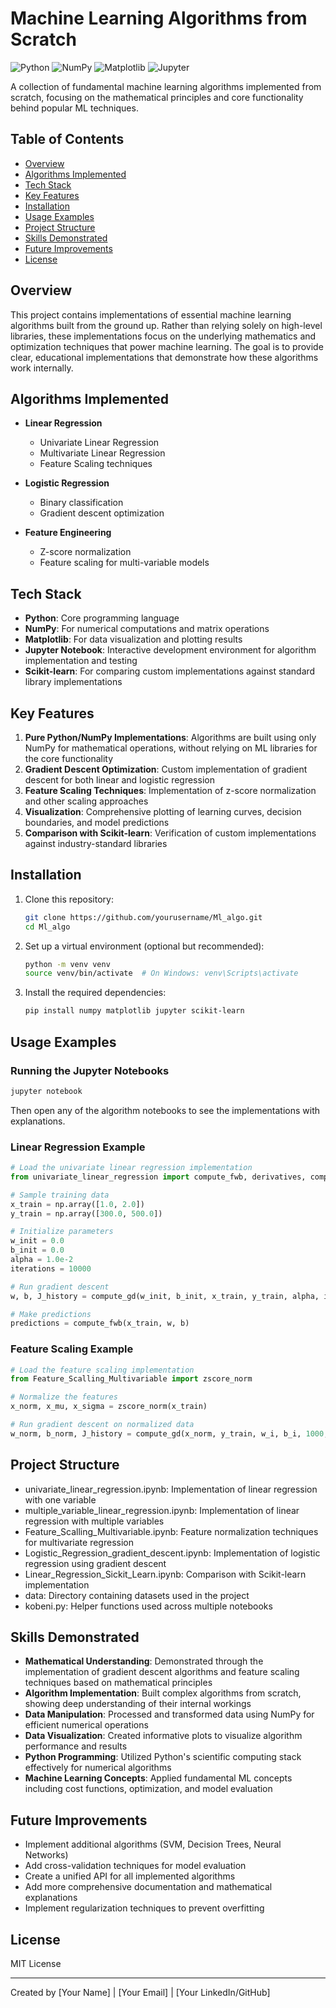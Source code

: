 # Machine Learning Algorithms from Scratch

![Python](https://img.shields.io/badge/Python-3.9+-blue.svg)
![NumPy](https://img.shields.io/badge/NumPy-1.20+-green.svg)
![Matplotlib](https://img.shields.io/badge/Matplotlib-3.5+-orange.svg)
![Jupyter](https://img.shields.io/badge/Jupyter-Notebook-orange.svg)

A collection of fundamental machine learning algorithms implemented from scratch, focusing on the mathematical principles and core functionality behind popular ML techniques.

## Table of Contents

- [Overview](#overview)
- [Algorithms Implemented](#algorithms-implemented)
- [Tech Stack](#tech-stack)
- [Key Features](#key-features)
- [Installation](#installation)
- [Usage Examples](#usage-examples)
- [Project Structure](#project-structure)
- [Skills Demonstrated](#skills-demonstrated)
- [Future Improvements](#future-improvements)
- [License](#license)

## Overview

This project contains implementations of essential machine learning algorithms built from the ground up. Rather than relying solely on high-level libraries, these implementations focus on the underlying mathematics and optimization techniques that power machine learning. The goal is to provide clear, educational implementations that demonstrate how these algorithms work internally.

## Algorithms Implemented

- **Linear Regression**
  - Univariate Linear Regression
  - Multivariate Linear Regression
  - Feature Scaling techniques
  
- **Logistic Regression**
  - Binary classification
  - Gradient descent optimization
  
- **Feature Engineering**
  - Z-score normalization
  - Feature scaling for multi-variable models

## Tech Stack

- **Python**: Core programming language
- **NumPy**: For numerical computations and matrix operations
- **Matplotlib**: For data visualization and plotting results
- **Jupyter Notebook**: Interactive development environment for algorithm implementation and testing
- **Scikit-learn**: For comparing custom implementations against standard library implementations

## Key Features

1. **Pure Python/NumPy Implementations**: Algorithms are built using only NumPy for mathematical operations, without relying on ML libraries for the core functionality
2. **Gradient Descent Optimization**: Custom implementation of gradient descent for both linear and logistic regression
3. **Feature Scaling Techniques**: Implementation of z-score normalization and other scaling approaches
4. **Visualization**: Comprehensive plotting of learning curves, decision boundaries, and model predictions
5. **Comparison with Scikit-learn**: Verification of custom implementations against industry-standard libraries

## Installation

1. Clone this repository:
   ```bash
   git clone https://github.com/yourusername/Ml_algo.git
   cd Ml_algo
   ```

2. Set up a virtual environment (optional but recommended):
   ```bash
   python -m venv venv
   source venv/bin/activate  # On Windows: venv\Scripts\activate
   ```

3. Install the required dependencies:
   ```bash
   pip install numpy matplotlib jupyter scikit-learn
   ```

## Usage Examples

### Running the Jupyter Notebooks

```bash
jupyter notebook
```

Then open any of the algorithm notebooks to see the implementations with explanations.

### Linear Regression Example

```python
# Load the univariate linear regression implementation
from univariate_linear_regression import compute_fwb, derivatives, compute_gd

# Sample training data
x_train = np.array([1.0, 2.0])
y_train = np.array([300.0, 500.0])

# Initialize parameters
w_init = 0.0
b_init = 0.0
alpha = 1.0e-2
iterations = 10000

# Run gradient descent
w, b, J_history = compute_gd(w_init, b_init, x_train, y_train, alpha, iterations)

# Make predictions
predictions = compute_fwb(x_train, w, b)
```

### Feature Scaling Example

```python
# Load the feature scaling implementation
from Feature_Scalling_Multivariable import zscore_norm

# Normalize the features
x_norm, x_mu, x_sigma = zscore_norm(x_train)

# Run gradient descent on normalized data
w_norm, b_norm, J_history = compute_gd(x_norm, y_train, w_i, b_i, 1000, 1.0e-1)
```

## Project Structure

- univariate_linear_regression.ipynb: Implementation of linear regression with one variable
- multiple_variable_linear_regression.ipynb: Implementation of linear regression with multiple variables
- Feature_Scalling_Multivariable.ipynb: Feature normalization techniques for multivariate regression
- Logistic_Regression_gradient_descent.ipynb: Implementation of logistic regression using gradient descent
- Linear_Regression_Sickit_Learn.ipynb: Comparison with Scikit-learn implementation
- data: Directory containing datasets used in the project
- kobeni.py: Helper functions used across multiple notebooks

## Skills Demonstrated

- **Mathematical Understanding**: Demonstrated through the implementation of gradient descent algorithms and feature scaling techniques based on mathematical principles
- **Algorithm Implementation**: Built complex algorithms from scratch, showing deep understanding of their internal workings
- **Data Manipulation**: Processed and transformed data using NumPy for efficient numerical operations
- **Data Visualization**: Created informative plots to visualize algorithm performance and results
- **Python Programming**: Utilized Python's scientific computing stack effectively for numerical algorithms
- **Machine Learning Concepts**: Applied fundamental ML concepts including cost functions, optimization, and model evaluation

## Future Improvements

- Implement additional algorithms (SVM, Decision Trees, Neural Networks)
- Add cross-validation techniques for model evaluation
- Create a unified API for all implemented algorithms
- Add more comprehensive documentation and mathematical explanations
- Implement regularization techniques to prevent overfitting

## License

MIT License

---

Created by [Your Name] | [Your Email] | [Your LinkedIn/GitHub]